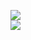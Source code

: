 [![](https://img.shields.io/badge/Made%20With-Github%20Spray-lightgrey.svg?style=for-the-badge&logo=github)](https://github.com/Annihil/github-spray#6334)  
[![](https://i.imgur.com/2DrTn0Z.gif)](https://github.com/Annihil/github-spray)